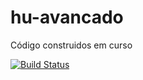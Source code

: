 # hu-avancado
Código construidos em curso

[![Build Status](https://travis-ci.org/renzon/antigonovo.svg?branch=master)](https://travis-ci.org/renzon/antigonovo)
